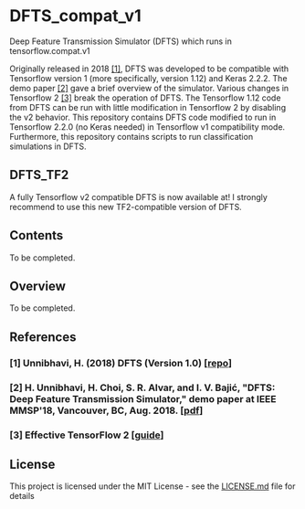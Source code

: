 # DFTS_compat_v1
Deep Feature Transmission Simulator (DFTS) which runs in tensorflow.compat.v1

Originally released in 2018 [[1]](#references), DFTS was developed to be compatible with Tensorflow version 1 (more specifically, version 1.12) and Keras 2.2.2. The demo paper [[2]](#references) gave a brief overview of the simulator. Various changes in Tensorflow 2 [[3]](#references) break the operation of DFTS. The Tensorflow 1.12 code from DFTS can be run with little modification in Tensorflow 2 by disabling the v2 behavior. This repository contains DFTS code modified to run in Tensorflow 2.2.0 (no Keras needed) in Tensorflow v1 compatibility mode. Furthermore, this repository contains scripts to run classification simulations in DFTS.

## DFTS_TF2 
A fully Tensorflow v2 compatible DFTS is now available at! I strongly recommend to use this new TF2-compatible version of DFTS. 

## Contents
To be completed.

## Overview
To be completed.


## References
### [1] Unnibhavi, H. (2018) DFTS (Version 1.0) [[repo](https://github.com/SFU-Multimedia-Lab/DFTS)]

### [2] H. Unnibhavi, H. Choi, S. R. Alvar, and I. V. Bajić, "DFTS: Deep Feature Transmission Simulator," demo paper at IEEE MMSP'18, Vancouver, BC, Aug. 2018. [[pdf](https://www.researchgate.net/publication/327477545_DFTS_Deep_Feature_Transmission_Simulator)]  

### [3] Effective TensorFlow 2 [[guide](https://www.tensorflow.org/guide/effective_tf2)]

## License
This project is licensed under the MIT License - see the [LICENSE.md](https://github.com/AshivDhondea/DFTS_compat_v1/blob/master/LICENSE) file for details
